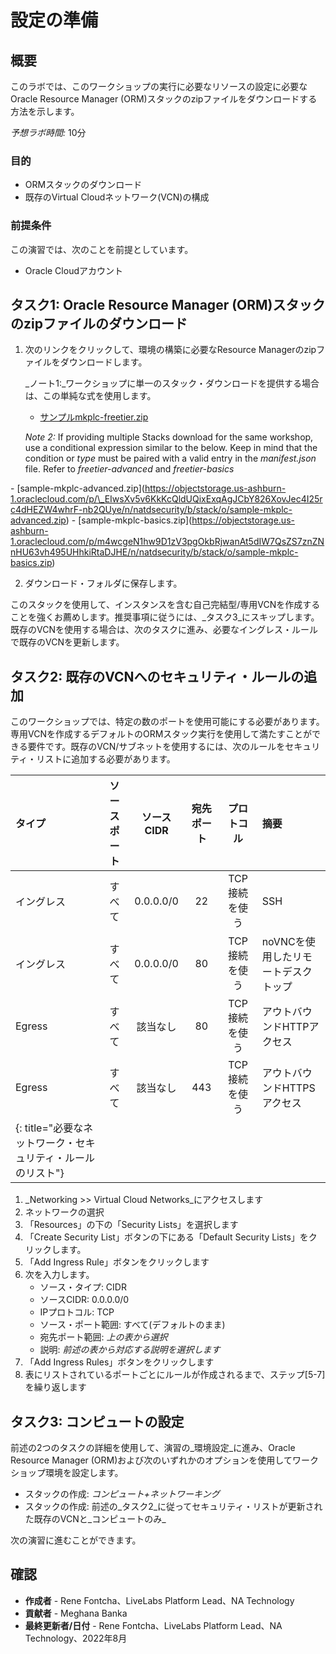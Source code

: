 # 設定の準備

## 概要

このラボでは、このワークショップの実行に必要なリソースの設定に必要なOracle Resource Manager (ORM)スタックのzipファイルをダウンロードする方法を示します。

_予想ラボ時間:_ 10分

### 目的

*   ORMスタックのダウンロード
*   既存のVirtual Cloudネットワーク(VCN)の構成

### 前提条件

この演習では、次のことを前提としています。

*   Oracle Cloudアカウント

## タスク1: Oracle Resource Manager (ORM)スタックのzipファイルのダウンロード

1.  次のリンクをクリックして、環境の構築に必要なResource Managerのzipファイルをダウンロードします。
    
    _ノート1:_ワークショップに単一のスタック・ダウンロードを提供する場合は、この単純な式を使用します。
    
    *   [サンプルmkplc-freetier.zip](https://objectstorage.us-ashburn-1.oraclecloud.com/p/clKCvIhItftqqFoXdipFq5oukh0jVuwcKEMHVdqOPXN7oUqaoGwPZsimi5pgpfpR/n/natdsecurity/b/stack/o/sample-mkplc-freetier.zip)
    
    _Note 2:_ If providing multiple Stacks download for the same workshop, use a conditional expression similar to the below. Keep in mind that the condition or _type_ must be paired with a valid entry in the _manifest.json_ file. Refer to _freetier-advanced_ and _freetier-basics_
    

\- \[sample-mkplc-advanced.zip\](https://objectstorage.us-ashburn-1.oraclecloud.com/p/\_EIwsXv5v6KkKcQldUQixExqAgJCbY826XovJec4I25rc4dHEZW4whrF-nb2QUye/n/natdsecurity/b/stack/o/sample-mkplc-advanced.zip) \- \[sample-mkplc-basics.zip\](https://objectstorage.us-ashburn-1.oraclecloud.com/p/m4wcgeN1hw9D1zV3pgOkbRjwanAt5dIW7QsZS7znZNnHU63vh495UHhkiRtaDJHE/n/natdsecurity/b/stack/o/sample-mkplc-basics.zip)

2.  ダウンロード・フォルダに保存します。

このスタックを使用して、インスタンスを含む自己完結型/専用VCNを作成することを強くお薦めします。推奨事項に従うには、_タスク3_にスキップします。既存のVCNを使用する場合は、次のタスクに進み、必要なイングレス・ルールで既存のVCNを更新します。

## タスク2: 既存のVCNへのセキュリティ・ルールの追加

このワークショップでは、特定の数のポートを使用可能にする必要があります。専用VCNを作成するデフォルトのORMスタック実行を使用して満たすことができる要件です。既存のVCN/サブネットを使用するには、次のルールをセキュリティ・リストに追加する必要があります。

| タイプ | ソースポート | ソースCIDR | 宛先ポート | プロトコル | 摘要 |
| :-- | :-: | :-: | :-: | :-: | :-- |
| イングレス | すべて | 0.0.0.0/0 | 22 | TCP接続を使う | SSH |
| イングレス | すべて | 0.0.0.0/0 | 80 | TCP接続を使う | noVNCを使用したリモートデスクトップ |
| Egress | すべて | 該当なし | 80 | TCP接続を使う | アウトバウンドHTTPアクセス |
| Egress | すべて | 該当なし | 443 | TCP接続を使う | アウトバウンドHTTPSアクセス |
| {: title="必要なネットワーク・セキュリティ・ルールのリスト"} |  |  |  |  |  |

1.  _Networking >> Virtual Cloud Networks_にアクセスします
2.  ネットワークの選択
3.  「Resources」の下の「Security Lists」を選択します
4.  「Create Security List」ボタンの下にある「Default Security Lists」をクリックします。
5.  「Add Ingress Rule」ボタンをクリックします
6.  次を入力します。
    *   ソース・タイプ: CIDR
    *   ソースCIDR: 0.0.0.0/0
    *   IPプロトコル: TCP
    *   ソース・ポート範囲: すべて(デフォルトのまま)
    *   宛先ポート範囲: _上の表から選択_
    *   説明: _前述の表から対応する説明を選択します_
7.  「Add Ingress Rules」ボタンをクリックします
8.  表にリストされているポートごとにルールが作成されるまで、ステップ\[5-7\]を繰り返します

## タスク3: コンピュートの設定

前述の2つのタスクの詳細を使用して、演習の_環境設定_に進み、Oracle Resource Manager (ORM)および次のいずれかのオプションを使用してワークショップ環境を設定します。

*   スタックの作成: _コンピュート+ネットワーキング_
*   スタックの作成: 前述の_タスク2_に従ってセキュリティ・リストが更新された既存のVCNと_コンピュートのみ_

次の演習に進むことができます。

## 確認

*   **作成者** - Rene Fontcha、LiveLabs Platform Lead、NA Technology
*   **貢献者** - Meghana Banka
*   **最終更新者/日付** - Rene Fontcha、LiveLabs Platform Lead、NA Technology、2022年8月